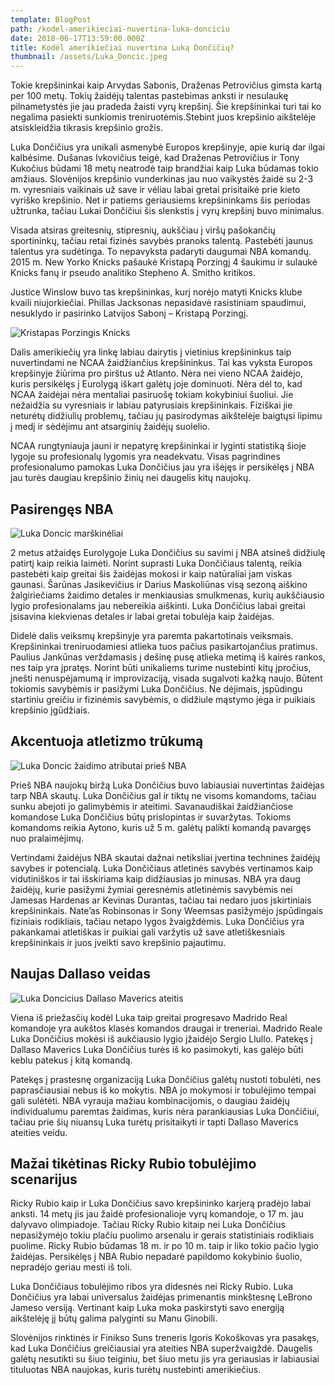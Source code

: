 ```yaml
---
template: BlogPost
path: /kodel-amerikieciai-nuvertina-luka-donciciu
date: 2018-06-17T13:59:00.000Z
title: Kodėl amerikiečiai nuvertina Luką Dončičių?
thumbnail: /assets/Luka_Doncic.jpeg
---
```



Tokie krepšininkai kaip Arvydas Sabonis, Draženas Petrovičius gimsta kartą per 100 metų. Tokių žaidėjų talentas pastebimas anksti ir nesulaukę pilnametystės jie jau pradeda žaisti vyrų krepšinį. Šie krepšininkai turi tai ko negalima pasiekti sunkiomis treniruotėmis.Stebint juos krepšinio aikštelėje atsiskleidžia tikrasis krepšinio grožis.

Luka Dončičius yra unikali asmenybė Europos krepšinyje, apie kurią dar ilgai kalbėsime. Dušanas Ivkovičius teigė, kad Draženas Petrovičius ir Tony Kukočius būdami 18 metų neatrodė taip brandžiai kaip Luka būdamas tokio amžiaus. Slovėnijos krepšinio vunderkinas jau nuo vaikystės žaidė su 2-3 m. vyresniais vaikinais už save ir vėliau labai gretai prisitaikė prie kieto vyriško krepšinio. Net ir patiems geriausiems krepšininkams šis periodas užtrunka, tačiau Lukai Dončičiui šis slenkstis į vyrų krepšinį buvo minimalus.

Visada atsiras greitesnių, stipresnių, aukščiau į viršų pašokančių sportininkų, tačiau retai fizinės savybės pranoks talentą. Pastebėti jaunus talentus yra sudėtinga. To nepavyksta padaryti daugumai NBA komandų. 2015 m. New Yorko Knicks pašaukė Kristapą Porzingį 4 šaukimu ir sulaukė Knicks fanų ir pseudo analitiko Stepheno A. Smitho kritikos.

Justice Winslow buvo tas krepšininkas, kurį norėjo matyti Knicks klube kvaili niujorkiečiai. Phillas Jacksonas nepasidavė rasistiniam spaudimui, nesuklydo ir pasirinko Latvijos Sabonį – Kristapą Porzingį.

![Kristapas Porzingis Knicks](/assets/porzingis_knicks-620x423.jpg "Kristapas Porzingis Knicks")

Dalis amerikiečių yra linkę labiau dairytis į vietinius krepšininkus taip nuvertindami ne NCAA žaidžiančius krepšininkus. Tai kas vyksta Europos krepšinyje žiūrima pro pirštus už Atlanto. Nėra nei vieno NCAA žaidėjo, kuris persikėlęs į Eurolygą iškart galėtų joje dominuoti. Nėra dėl to, kad NCAA žaidėjai nėra mentaliai pasiruošę tokiam kokybiniui šuoliui. Jie nežaidžia su vyresniais ir labiau patyrusiais krepšininkais. Fiziškai jie neturėtų didžiulių problemų, tačiau jų pasirodymas aikštelėje baigtųsi lipimu į medį ir sėdėjimu ant atsarginių žaidėjų suolelio.

NCAA rungtyniauja jauni ir nepatyrę krepšininkai ir lyginti statistiką šioje lygoje su profesionalų lygomis yra neadekvatu. Visas pagrindines profesionalumo pamokas Luka Dončičius jau yra išėjęs ir persikėlęs į NBA jau turės daugiau krepšinio žinių nei daugelis kitų naujokų.

## Pasirengęs NBA

![Luka Doncic marškinėliai](/assets/Luka-Doncic-jersey.jpg "Luka Doncic marškinėliai")

2 metus atžaidęs Eurolygoje Luka Dončičius su savimi į NBA atsineš didžiulę patirtį kaip reikia laimėti. Norint suprasti Luka Dončičiaus talentą, reikia pastebėti kaip greitai šis žaidėjas mokosi ir kaip natūraliai jam viskas gaunasi. Šarūnas Jasikevičius ir Darius Maskoliūnas visą sezoną aiškino žalgiriečiams žaidimo detales ir menkiausias smulkmenas, kurių aukščiausio lygio profesionalams jau nebereikia aiškinti. Luka Dončičius labai greitai įsisavina kiekvienas detales ir labai gretai tobulėja kaip žaidėjas.

Didelė dalis veiksmų krepšinyje yra paremta pakartotinais veiksmais. Krepšininkai treniruodamiesi atlieka tuos pačius pasikartojančius pratimus. Paulius Jankūnas verždamasis į dešinę pusę atlieka metimą iš kairės rankos, nes taip yra įpratęs. Norint būti unikaliems turime nustebinti kitų įpročius, įnešti nenuspėjamumą ir improvizaciją, visada sugalvoti kažką naujo. Būtent tokiomis savybėmis ir pasižymi Luka Dončičius. Ne dėjimais, įspūdingu startiniu greičiu ir fizinėmis savybėmis, o didžiule mąstymo jėga ir puikiais krepšinio įgūdžiais.

## Akcentuoja atletizmo trūkumą

![Luka Doncic žaidimo atributai prieš NBA](/assets/atributai.png "Luka Doncic žaidimo atributai prieš NBA")

Prieš NBA naujokų biržą Luka Dončičius buvo labiausiai nuvertintas žaidėjas tarp NBA skautų. Luka Dončičius gal ir tiktų ne visoms komandoms, tačiau sunku abejoti jo galimybėmis ir ateitimi. Savanaudiškai žaidžiančiose komandose Luka Dončičius būtų prislopintas ir suvaržytas. Tokioms komandoms reikia Aytono, kuris už 5 m. galėtų palikti komandą pavargęs nuo pralaimėjimų.

Vertindami žaidėjus NBA skautai dažnai netiksliai įvertina technines žaidėjų savybes ir potencialą. Luka Dončičiaus atletinės savybės vertinamos kaip vidutiniškos ir tai išskiriama kaip didžiausias jo minusas. NBA yra daug žaidėjų, kurie pasižymi žymiai geresnėmis atletinėmis savybėmis nei Jamesas Hardenas ar Kevinas Durantas, tačiau tai nedaro juos įskirtiniais krepšininkais. Nate’as Robinsonas ir Sony Weemsas pasižymėjo įspūdingais fiziniais rodikliais, tačiau netapo lygos žvaigždėmis. Luka Dončičius yra pakankamai atletiškas ir puikiai gali varžytis už save atletiškesniais krepšininkais ir juos įveikti savo krepšinio pajautimu.

## Naujas Dallaso veidas

![Luka Doncicius Dallaso Maverics ateitis](/assets/dallas_doncic-620x620.jpg "Luka Doncicius Dallaso Maverics ateitis")

Viena iš priežasčių kodėl Luka taip greitai progresavo Madrido Real komandoje yra aukštos klasės komandos draugai ir treneriai. Madrido Reale Luka Dončičius mokėsi iš aukčiausio lygio įžaidėjo Sergio Llullo. Patekęs į Dallaso Maverics Luka Dončičius turės iš ko pasimokyti, kas galėjo būti keblu patekus į kitą komandą.

Patekęs į prastesnę organizaciją Luka Dončičius galėtų nustoti tobulėti, nes paprasčiausiai nebus iš ko mokytis. NBA jo mokymosi ir tobulėjimo tempai gali sulėtėti. NBA vyrauja mažiau kombinacijomis, o daugiau žaidėjų individualumu paremtas žaidimas, kuris nėra parankiausias Luka Dončičiui, tačiau prie šių niuansų Luka turėtų prisitaikyti ir tapti Dallaso Maverics ateities veidu.

## Mažai tikėtinas Ricky Rubio tobulėjimo scenarijus

Ricky Rubio kaip ir Luka Dončičius savo krepšininko karjerą pradėjo labai anksti. 14 metų jis jau žaidė profesionalioje vyrų komandoje, o 17 m. jau dalyvavo olimpiadoje. Tačiau Ricky Rubio kitaip nei Luka Dončičius nepasižymėjo tokiu plačiu puolimo arsenalu ir gerais statistiniais rodikliais puolime. Ricky Rubio būdamas 18 m. ir po 10 m. taip ir liko tokio pačio lygio žaidėjas. Persikėlęs į NBA Rubio nepadarė papildomo kokybinio šuolio, nepradėjo geriau mesti iš toli.

Luka Dončičiaus tobulėjimo ribos yra didesnės nei Ricky Rubio. Luka Dončičius yra labai universalus žaidėjas primenantis minkštesnę LeBrono Jameso versiją. Vertinant kaip Luka moka paskirstyti savo energiją aikštelėję jį būtų galima palyginti su Manu Ginobili.

Slovėnijos rinktinės ir Finikso Suns treneris Igoris Kokoškovas yra pasakęs, kad Luka Dončičius greičiausiai yra ateities NBA superžvaigždė. Daugelis galėtų nesutikti su šiuo teiginiu, bet šiuo metu jis yra geriausias ir labiausiai tituluotas NBA naujokas, kuris turėtų nustebinti amerikiečius.
